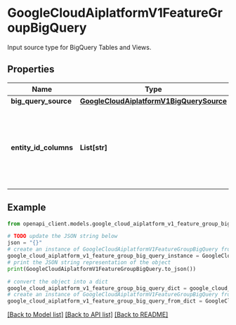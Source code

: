 # GoogleCloudAiplatformV1FeatureGroupBigQuery

Input source type for BigQuery Tables and Views.

## Properties

Name | Type | Description | Notes
------------ | ------------- | ------------- | -------------
**big_query_source** | [**GoogleCloudAiplatformV1BigQuerySource**](GoogleCloudAiplatformV1BigQuerySource.md) |  | [optional] 
**entity_id_columns** | **List[str]** | Optional. Columns to construct entity_id / row keys. If not provided defaults to &#x60;entity_id&#x60;. | [optional] 

## Example

```python
from openapi_client.models.google_cloud_aiplatform_v1_feature_group_big_query import GoogleCloudAiplatformV1FeatureGroupBigQuery

# TODO update the JSON string below
json = "{}"
# create an instance of GoogleCloudAiplatformV1FeatureGroupBigQuery from a JSON string
google_cloud_aiplatform_v1_feature_group_big_query_instance = GoogleCloudAiplatformV1FeatureGroupBigQuery.from_json(json)
# print the JSON string representation of the object
print(GoogleCloudAiplatformV1FeatureGroupBigQuery.to_json())

# convert the object into a dict
google_cloud_aiplatform_v1_feature_group_big_query_dict = google_cloud_aiplatform_v1_feature_group_big_query_instance.to_dict()
# create an instance of GoogleCloudAiplatformV1FeatureGroupBigQuery from a dict
google_cloud_aiplatform_v1_feature_group_big_query_from_dict = GoogleCloudAiplatformV1FeatureGroupBigQuery.from_dict(google_cloud_aiplatform_v1_feature_group_big_query_dict)
```
[[Back to Model list]](../README.md#documentation-for-models) [[Back to API list]](../README.md#documentation-for-api-endpoints) [[Back to README]](../README.md)


